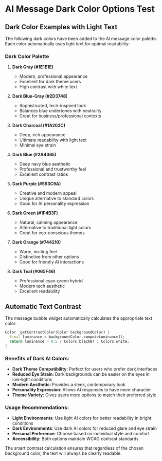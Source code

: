 # AI Message Dark Color Options Test

## Dark Color Examples with Light Text

The following dark colors have been added to the AI message color palette. Each color automatically uses light text for optimal readability:

### Dark Color Palette

1. **Dark Gray (#1E1E1E)**
   - Modern, professional appearance
   - Excellent for dark theme users
   - High contrast with white text

2. **Dark Blue-Gray (#2D3748)**
   - Sophisticated, tech-inspired look
   - Balances blue undertones with neutrality
   - Great for business/professional contexts

3. **Dark Charcoal (#1A202C)**
   - Deep, rich appearance
   - Ultimate readability with light text
   - Minimal eye strain

4. **Dark Blue (#2A4365)**
   - Deep navy blue aesthetic
   - Professional and trustworthy feel
   - Excellent contrast ratios

5. **Dark Purple (#553C9A)**
   - Creative and modern appeal
   - Unique alternative to standard colors
   - Good for AI personality expression

6. **Dark Green (#1F4B3F)**
   - Natural, calming appearance
   - Alternative to traditional light colors
   - Great for eco-conscious themes

7. **Dark Orange (#744210)**
   - Warm, inviting feel
   - Distinctive from other options
   - Good for friendly AI interactions

8. **Dark Teal (#065F46)**
   - Professional cyan-green hybrid
   - Modern tech aesthetic
   - Excellent readability

## Automatic Text Contrast

The message bubble widget automatically calculates the appropriate text color:

```dart
Color _getContrastColor(Color backgroundColor) {
  final luminance = backgroundColor.computeLuminance();
  return luminance > 0.5 ? Colors.black87 : Colors.white;
}
```

### Benefits of Dark AI Colors:

- **Dark Theme Compatibility**: Perfect for users who prefer dark interfaces
- **Reduced Eye Strain**: Dark backgrounds can be easier on the eyes in low-light conditions
- **Modern Aesthetic**: Provides a sleek, contemporary look
- **Personality Expression**: Allows AI responses to have more character
- **Theme Variety**: Gives users more options to match their preferred style

### Usage Recommendations:

- **Light Environments**: Use light AI colors for better readability in bright conditions
- **Dark Environments**: Use dark AI colors for reduced glare and eye strain
- **Personal Preference**: Choose based on individual style and comfort
- **Accessibility**: Both options maintain WCAG contrast standards

The smart contrast calculation ensures that regardless of the chosen background color, the text will always be clearly readable.
